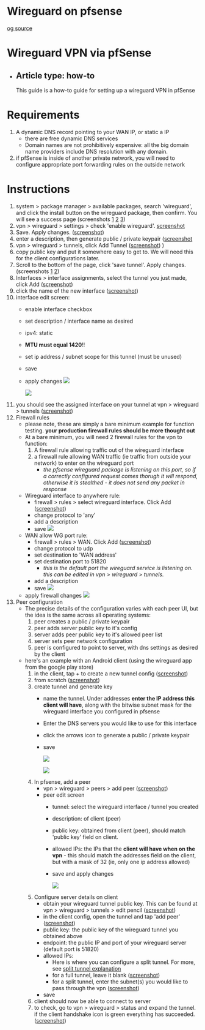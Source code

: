 # Wireguard on pfsense
[og source](https://www.wundertech.net/how-to-set-up-wireguard-on-pfsense/)

# Wireguard VPN via pfSense
- ## Article type: how-to
  This guide is a how-to guide for setting up a wireguard VPN in pfSense

# Requirements
1. A dynamic DNS record pointing to your WAN IP, or static a IP
   - there are free dynamic DNS services
   - Domain names are not prohibitively expensive: all the big domain name providers include DNS resolution with any domain. 
2. if pfSense is inside of another private network, you will need to configure appropriate port forwarding rules on the outside network

# Instructions
1. system > package manager > available packages, search 'wireguard', and click the install button on the wireguard package, then confirm. You will see a success page (screenshots [1](https://github.com/mynah22/Homelab-Guides/raw/main/screenshots/wireguard0.jpg) [2](https://github.com/mynah22/Homelab-Guides/raw/main/screenshots/wireguard1.jpg) [3](https://github.com/mynah22/Homelab-Guides/raw/main/screenshots/wireguard2.jpg))
2. vpn > wireguard > settings > check 'enable wireguard'. [screenshot](https://github.com/mynah22/Homelab-Guides/raw/main/screenshots/wireguard6.jpg)
3.  Save. Apply changes. ([screenshot](https://github.com/mynah22/Homelab-Guides/raw/main/screenshots/wireguard7.jpg))
4. enter a description, then generate public / private keypair ([screenshot](https://github.com/mynah22/Homelab-Guides/raw/main/screenshots/wireguard4.jpg)
5. vpn > wireguard > tunnels, click Add Tunnel ([screenshot](https://github.com/mynah22/Homelab-Guides/raw/main/screenshots/wireguard3.jpg))
)
1. copy public key and put it somewhere easy to get to. We will need this for the client configurations later. 
2. Scroll to the bottom of the page, click 'save tunnel'. Apply changes.  (screenshots [1](https://github.com/mynah22/Homelab-Guides/raw/main/screenshots/wireguard5.jpg) [2](https://github.com/mynah22/Homelab-Guides/raw/main/screenshots/wireguard7.jpg))
3. Interfaces > interface assignments, select the tunnel you just made, click Add ([screenshot](https://github.com/mynah22/Homelab-Guides/raw/main/screenshots/wireguard8.jpg))
4. click the name of the new interface ([screenshot](https://github.com/mynah22/Homelab-Guides/raw/main/screenshots/wireguard9.jpg))
5. interface edit screen:
    - enable interface checkbox
    - set description / interface name as desired
    - ipv4: static
    - **MTU must equal 1420**!!
    - set ip address / subnet scope for this tunnel (must be unused)
    - save
    - apply changes
        ![](https://github.com/mynah22/Homelab-Guides/raw/main/screenshots/wireguard10_1.jpg)

        ![](https://github.com/mynah22/Homelab-Guides/raw/main/screenshots/wireguard11.jpg)
6.  you should see the assigned interface on your tunnel at vpn > wireguard > tunnels ([screenshot](https://github.com/mynah22/Homelab-Guides/raw/main/screenshots/wireguard12.jpg))
7.  Firewall rules
    - please note, these are simply a bare minimum example for function testing. **your production firewall rules should be more thought out**
    - At a bare minimum, you will need 2 firewall rules for the vpn to function:
        1. A firewall rule allowing traffic out of the wireguard interface
        2. a firewall rule allowing WAN traffic (ie traffic from outside your network) to enter on the wireguard port
            - *the pfsense wireguard package is listening on this port, so if a correctly configured request comes thorugh it will respond, otherwise it is stealthed - it does not send any packet in response*
    - Wireguard interface to anywhere rule:
        - firewall > rules > select wireguard interface. Click Add ([screenshot](https://github.com/mynah22/Homelab-Guides/raw/main/screenshots/wireguard13.jpg))
        - change protocol to 'any'
        - add a description
        - save
              ![](https://github.com/mynah22/Homelab-Guides/raw/main/screenshots/wireguard14.jpg)
    - WAN allow WG port rule:
        - firewall > rules > WAN. Click Add ([screenshot](https://github.com/mynah22/Homelab-Guides/raw/main/screenshots/wireguard15.jpg))
        - change protocol to udp
        - set destination to 'WAN address'
        - set destination port to 51820
            - *this is the default port the wireguard service is listening on. this can be edited in vpn > wireguard > tunnels.*
        - add a description
        - save
              ![](https://github.com/mynah22/Homelab-Guides/raw/main/screenshots/wireguard16.jpg)
    - apply firewall changes
        ![](https://github.com/mynah22/Homelab-Guides/raw/main/screenshots/wireguard17.jpg)
8.  Peer configuration
    - The precise details of the configuration varies with each peer UI, but the idea is the same across all operating systems:
        1. peer creates a public / private keypair
        2. peer adds server public key to it's config
        3. server adds peer public key to it's allowed peer list
        4. server sets peer network configuration
        5. peer is configured to point to server, with dns settings as desired by the client
    - here's an example with an Android client (using the wireguard app from the google play store)
        1. in the client, tap + to create a new tunnel config ([screenshot](https://github.com/mynah22/Homelab-Guides/raw/main/screenshots/wireguard21.jpg))
        2. from scratch ([screenshot](https://github.com/mynah22/Homelab-Guides/raw/main/screenshots/wireguard20.jpg))
        3. create tunnel and generate key
            - name the tunnel. Under addresses **enter the IP address this client will have**, along with the bitwise subnet mask for the wireguard interface you configured in pfsense
            - Enter the DNS servers you would like to use for this interface 
            - click the arrows icon to generate a public / private keypair
            - save
            
                ![](https://github.com/mynah22/Homelab-Guides/raw/main/screenshots/wireguard19.jpg)

                ![](https://github.com/mynah22/Homelab-Guides/raw/main/screenshots/wireguard18.jpg)
        4. In pfsense, add a peer
            - vpn > wireguard > peers > add peer ([screenshot](https://github.com/mynah22/Homelab-Guides/raw/main/screenshots/wireguard22.jpg))
            - peer edit screen
                - tunnel: select the wireguard interface / tunnel you created
                - description: of client (peer)
                - public key: obtained from client (peer), should match 'public key' field on client. 
                - allowed IPs: the IPs that the **client will have when on the vpn** - this should match the addresses field on the client, but with a mask of 32 (ie, only one ip address allowed)
                - save and apply changes
  
                    ![](https://github.com/mynah22/Homelab-Guides/raw/main/screenshots/wireguard23.jpg)
        5. Configure server details on client
            - obtain your wireguard tunnel public key. This can be found at vpn > wireguard > tunnels > edit pencil ([screenshot](https://github.com/mynah22/Homelab-Guides/raw/main/screenshots/wireguard24.jpg))
            - in the client config, open the tunnel and tap 'add peer' ([screenshot](https://github.com/mynah22/Homelab-Guides/raw/main/screenshots/wireguard25.jpg))
            - public key: the public key of the wireguard tunnel you obtained above
            - endpoint: the public IP and port of your wireguard server (default port is 51820)
            - allowed IPs:
                - Here is where you can configure a split tunnel. For more, see [split tunnel explanation](splitTunnel.md)
                - for a full tunnel, leave it blank ([screenshot](https://github.com/mynah22/Homelab-Guides/raw/main/screenshots/wireguard26.jpg))
                - for a split tunnel, enter the subnet(s) you would like to pass through the vpn ([screenshot](https://github.com/mynah22/Homelab-Guides/raw/main/screenshots/wireguard27.jpg))
            - save
        6. client should now be able to connect to server
        7. to check, go to vpn > wireguard > status and expand the tunnel. if the client handshake icon is green everything has succeeded. ([screenshot](https://github.com/mynah22/Homelab-Guides/raw/main/screenshots/wireguard28.jpg))
